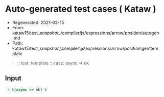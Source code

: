 # Auto-generated test cases ( Kataw )
- Regenerated: 2021-03-15
- From: kataw15\test\__snapshot__/compiler/js/expressions/arrow/position/autogen.md
- Path: kataw15\test\__snapshot__\compiler\js\expressions\arrow\position\gen\template
> :: test: template
> :: case: async => ok
## Input

`````js
`a ${async => ok} b`
`````

